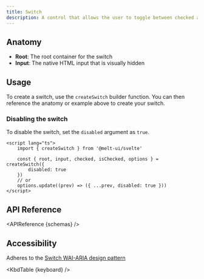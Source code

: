 ```yaml
---
title: Switch
description: A control that allows the user to toggle between checked and not checked.
---
```


<script>
    import { APIReference, KbdTable } from '$docs/components'
    export let schemas;
    export let keyboard;
</script>

## Anatomy

- **Root**: The root container for the switch
- **Input**: The native HTML input that is visually hidden

## Usage

To create a switch, use the `createSwitch` builder function. You can then reference the anatomy or
example above to create your switch.

### Disabling the switch

To disable the switch, set the `disabled` argument as `true`.

```svelte {5,8}
<script lang="ts">
	import { createSwitch } from '@melt-ui/svelte'

	const { root, input, checked, isChecked, options } = createSwitch({
		disabled: true
	})
	// or
	options.update((prev) => ({ ...prev, disabled: true }))
</script>
```

## API Reference

<APIReference {schemas} />

## Accessibility

Adheres to the [Switch WAI-ARIA design pattern](https://www.w3.org/WAI/ARIA/apg/patterns/switch/)

<KbdTable {keyboard} />
